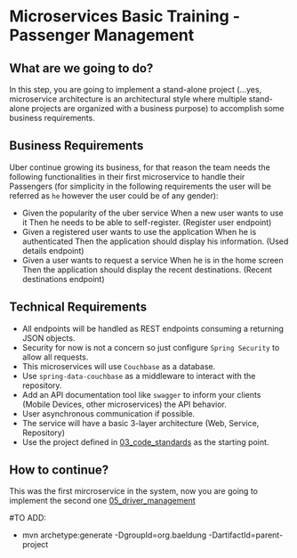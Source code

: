 # Microservices Basic Training - Passenger Management

## What are we going to do?
In this step, you are going to implement a stand-alone project (...yes, microservice architecture is an architectural style where multiple stand-alone projects are organized with a business purpose) to accomplish some business requirements.

## Business Requirements
Uber continue growing its business, for that reason the team needs the following functionalities in their first microservice to handle their Passengers (for simplicity in the following requirements the user will be referred as `he` however the user could be of any gender):
- Given the popularity of the uber service When a new user wants to use it Then he needs to be able to self-register. (Register user endpoint)
- Given a registered user wants to use the application When he is authenticated Then the application should display his information. (Used details endpoint)
- Given a user wants to request a service When he is in the home screen Then the application should display the recent destinations. (Recent destinations endpoint)

## Technical Requirements
- All endpoints will be handled as REST endpoints consuming a returning JSON objects.
- Security for now is not a concern so just configure `Spring Security` to allow all requests.
- This microservices will use `Couchbase` as a database.
- Use `spring-data-couchbase` as a middleware to interact with the repository.
- Add an API documentation tool like `swagger` to inform your clients (Mobile Devices, other microservices) the API behavior.
- User asynchronous communication if possible.
- The service will have a basic 3-layer architecture (Web, Service, Repository)
- Use the project defined in [03_code_standards](../03_code_standards/mstraining) as the starting point.

## How to continue?
This was the first mircroservice in the system, now you are going to implement the second one [05_driver_management](../05_driver_management)




#TO ADD:
-  mvn archetype:generate -DgroupId=org.baeldung -DartifactId=parent-project